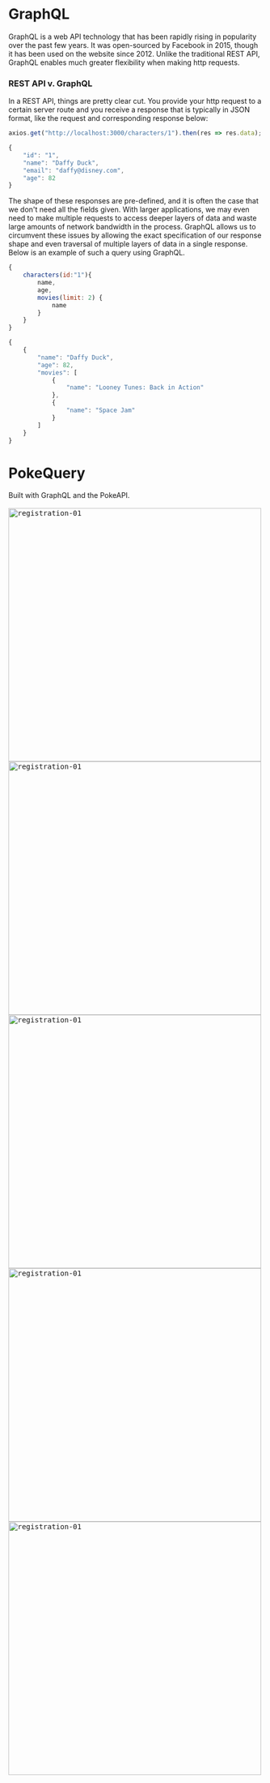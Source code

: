 # GraphQL
GraphQL is a web API technology that has been rapidly rising in popularity over the past few years. It was open-sourced by Facebook in 2015, though it has been used on the website since 2012. Unlike the traditional REST API, GraphQL enables much greater flexibility when making http requests.

### REST API v. GraphQL
In a REST API, things are pretty clear cut. You provide your http request to a certain server route and you receive a response that is typically in JSON format, like the request and corresponding response below:

```javascript
axios.get("http://localhost:3000/characters/1").then(res => res.data);
```

```javascript
{
    "id": "1",
    "name": "Daffy Duck",
    "email": "daffy@disney.com",
    "age": 82
}
```

The shape of these responses are pre-defined, and it is often the case that we don't need all the fields given. With larger applications, we may even need to make multiple requests to access deeper layers of data and waste large amounts of network bandwidth in the process. GraphQL allows us to circumvent these issues by allowing the exact specification of our response shape and even traversal of multiple layers of data in a single response. Below is an example of such a query using GraphQL.

```javascript
{
    characters(id:"1"){
        name,
        age,
        movies(limit: 2) {
            name
        }
    }
}
```

```javascript
{
    {
        "name": "Daffy Duck",
        "age": 82,
        "movies": [
            {
                "name": "Looney Tunes: Back in Action"
            },
            {
                "name": "Space Jam"
            }
        ]
    }
}
```

# PokeQuery
Built with GraphQL and the PokeAPI. <br/><br/>
<kbd><img align="left" width="500" src="https://i.ibb.co/89LRmWh/poke-01.png" alt="registration-01" border="0"></kbd><br/><br/>
<kbd><img align="left" width="500" src="https://i.ibb.co/hyfLX9N/poke-02.png" alt="registration-01" border="0"></kbd><br/><br/>
<kbd><img align="left" width="500" src="https://i.ibb.co/WkS4xJY/poke-03.png" alt="registration-01" border="0"></kbd><br/><br/>
<kbd><img align="left" width="500" src="https://i.ibb.co/Cb8qYnx/poke-04.png" alt="registration-01" border="0"></kbd><br/><br/>
<kbd><img align="left" width="500" src="https://i.ibb.co/kX71Jz3/poke-05.png" alt="registration-01" border="0"></kbd><br/><br/>






